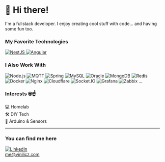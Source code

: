 # 👋 Hi there!

I'm a fullstack developer. I enjoy creating cool stuff with code... and having some fun too.

### My Favorite Technologies
<div align="left">
  <a href="https://nestjs.com" target="_blank">
    <img src="https://skillicons.dev/icons?i=nestjs" alt="NestJS" />
  </a>
  <a href="https://angular.io" target="_blank">
    <img src="https://skillicons.dev/icons?i=angular" alt="Angular" />
  </a>
</div>
<!-- <div align="left">
  <img src="https://skillicons.dev/icons?i=nestjs,angular"/>
</div> -->

### I Also Work With
![Node.js](https://img.shields.io/badge/-Node.js-339933?style=flat&logo=node.js&logoColor=white)
![MQTT](https://img.shields.io/badge/-MQTT-660066?style=flat&logo=data:image/svg+xml;base64,...&logoColor=white)
![Spring](https://img.shields.io/badge/-Spring-6DB33F?style=flat&logo=spring&logoColor=white)
![MySQL](https://img.shields.io/badge/-MySQL-4479A1?style=flat&logo=mysql&logoColor=white)
![Oracle](https://img.shields.io/badge/-Oracle-F80000?style=flat&logo=oracle&logoColor=white)
![MongoDB](https://img.shields.io/badge/-MongoDB-47A248?style=flat&logo=mongodb&logoColor=white)
![Redis](https://img.shields.io/badge/-Redis-DC382D?style=flat&logo=redis&logoColor=white)
![Docker](https://img.shields.io/badge/-Docker-2496ED?style=flat&logo=docker&logoColor=white)
![Nginx](https://img.shields.io/badge/-Nginx-009639?style=flat&logo=nginx&logoColor=white)
![Cloudflare](https://img.shields.io/badge/-Cloudflare-F38020?style=flat&logo=cloudflare&logoColor=white)
![Socket.IO](https://img.shields.io/badge/-Socket.IO-010101?style=flat&logo=socketdotio&logoColor=white)
![Grafana](https://img.shields.io/badge/-Grafana-F46800?style=flat&logo=grafana&logoColor=white)
![Zabbix](https://img.shields.io/badge/-Zabbix-DC382D?style=flat&logo=zabbix&logoColor=white)
...


### Interests 🤓☝️
💻 Homelab  
🛠️ DIY Tech  
🌱 Arduino & Sensors

---

### You can find me here
[![LinkedIn](https://img.shields.io/badge/LinkedIn-blue?style=flat&logo=linkedin&logoColor=white)](https://www.linkedin.com/in/vinicius-licz)  
[me@vinilicz.com](mailto:me@vinilicz.com)

